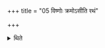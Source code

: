 +++
title = "05 विष्णोः क्रमोऽसीति रथं"

+++

<details><summary>थिते</summary>

विष्णोः क्रमोऽसीति रथं यजमानोऽभ्यैति ५
</details>
